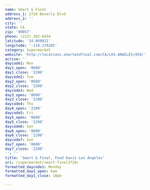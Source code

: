 ```yaml
---
name: Smart & Final
address_1: 2720 Beverly Blvd
address_2: ''
city: ''
state: CA
zip: '90057'
phone: (213) 382-6434
latitude: '34.069821'
longitude: '-118.278205'
category: Supermarket
website: 'http://locations.smartandfinal.com/CA/LOS-ANGELES/459/'
active: ''
daycode1: Mon
day1_open: '0600'
day1_close: '2200'
daycode2: Tue
day2_open: '0600'
day2_close: '2200'
daycode3: Wed
day3_open: '0600'
day3_close: '2200'
daycode4: Thu
day4_open: '2200'
daycode5: Fri
day5_open: '0600'
day5_close: '2200'
daycode6: Sat
day6_open: '0600'
day6_close: '2200'
daycode7: Sun
day7_open: '0600'
day7_close: '2200'
'': ''
title: 'Smart & Final, Food Oasis Los Angeles'
uri: /supermarket/smart-final2720/
formatted_daycode1: Monday
formatted_day1_open: 6am
formatted_day1_close: 10pm

---
```

